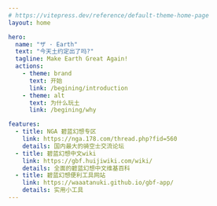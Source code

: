 ```yaml
---
# https://vitepress.dev/reference/default-theme-home-page
layout: home

hero:
  name: "ザ · Earth"
  text: "今天土约定出了吗?"
  tagline: Make Earth Great Again!
  actions:
    - theme: brand
      text: 开始
      link: /begining/introduction
    - theme: alt
      text: 为什么玩土
      link: /begining/why

features:
  - title: NGA 碧蓝幻想专区
    link: https://nga.178.com/thread.php?fid=560
    details: 国内最大的骑空士交流论坛
  - title: 碧蓝幻想中文wiki
    link: https://gbf.huijiwiki.com/wiki/
    details: 全面的碧蓝幻想中文维基百科
  - title: 碧蓝幻想便利工具网站
    link: https://waaatanuki.github.io/gbf-app/
    details: 实用小工具
---
```



